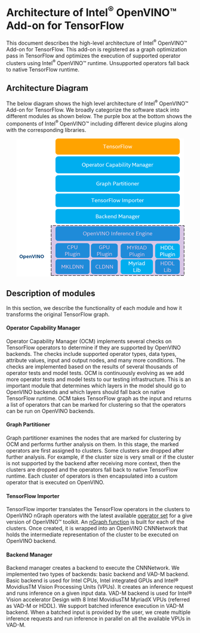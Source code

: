 # Architecture of Intel<sup>®</sup> OpenVINO™ Add-on for TensorFlow

This document describes the high-level architecture of Intel<sup>®</sup> OpenVINO™ Add-on for TensorFlow. This add-on is registered as a graph optimization pass in TensorFlow and optimizes the execution of supported operator clusters using Intel<sup>®</sup> OpenVINO™ runtime. Unsupported operators fall back to native TensorFlow runtime.

## Architecture Diagram

The below diagram shows the high level architecture of Intel<sup>®</sup> OpenVINO™ Add-on for TensorFlow. We broadly categorize the software stack into different modules as shown below. The purple box at the bottom shows the components of Intel<sup>®</sup> OpenVINO™ including different device plugins along with the corresponding libraries.

<p align="center">
  <img src="../images/openvino_tensorflow_architecture.png" width="450">
</p>

## Description of modules

In this section, we describe the functionality of each module and how it transforms the original TensorFlow graph.

#### Operator Capability Manager

Operator Capability Manager (OCM) implements several checks on TensorFlow operators to determine if they are supported by OpenVINO backends. The checks include supported operator types, data types, attribute values, input and output nodes, and many more conditions. The checks are implemented based on the results of several thousands of operator tests and model tests. OCM is continuously evolving as we add more operator tests and model tests to our testing infrastructure. This is an important module that determines which layers in the model should go to OpenVINO backends and which layers should fall back on native TensorFlow runtime. OCM takes TensorFlow graph as the input and returns a list of operators that can be marked for clustering so that the operators can be run on OpenVINO backends.

#### Graph Partitioner

Graph partitioner examines the nodes that are marked for clustering by OCM and performs further analysis on them. In this stage, the marked operators are first assigned to clusters. Some clusters are dropped after further analysis. For example, if the cluster size is very small or if the cluster is not supported by the backend after receiving more context, then the clusters are dropped and the operators fall back to native TensorFlow runtime. Each cluster of operators is then encapsulated into a custom operator that is executed on OpenVINO.

#### TensorFlow Importer

TensorFlow importer translates the TensorFlow operators in the clusters to OpenVINO nGraph operators with the latest available [operator set](https://docs.openvinotoolkit.org/latest/openvino_docs_ops_opset.html) for a give version of OpenVINO™ toolkit. An [nGraph function](https://docs.openvinotoolkit.org/latest/openvino_docs_nGraph_DG_build_function.html) is built for each of the clusters. Once created, it is wrapped into an OpenVINO CNNNetwork that holds the intermediate representation of the cluster to be executed on OpenVINO backend.

#### Backend Manager

Backend manager creates a backend to execute the CNNNetwork. We implemented two types of backends: basic backend and VAD-M backend. Basic backend is used for Intel CPUs, Intel integrated GPUs and Intel® MovidiusTM Vision Processing Units (VPUs). It creates an inference request and runs inference on a given input data. VAD-M backend is used for Intel® Vision accelerator Design with 8 Intel MovidiusTM MyriadX VPUs (referred as VAD-M or HDDL). We support batched inference execution in VAD-M backend. When a batched input is provided by the user, we create multiple inference requests and run inference in parallel on all the available VPUs in VAD-M.
